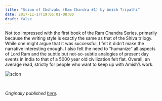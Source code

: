 ```yaml
---
title: "Scion of Ikshvaku (Ram Chandra #1) by Amish Tripathi"
date: 2017-11-17T19:06:01-08:00
draft: false
---
```


Not too impressed with the first book of the Ram Chandra Series, primarily because the writing style is exactly the same as that of the Shiva trilogy. While one might argue that it was successful, I felt it didn’t make the narrative interesting enough. I also felt the need to “humanize” all aspects of Lord Ram and the subtle but not-so-subtle analogies of present day events in India to that of a 5000 year old civilization felt flat. Overall, an average read, strictly for people who want to keep up with Amish’s work.

![scion](/scion.jpg)

&nbsp;&nbsp;

*Originally published [here](https://www.goodreads.com/review/show/2187367024).*